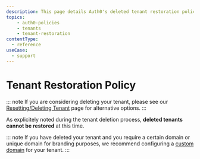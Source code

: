 ```yaml
---
description: This page details Auth0's deleted tenant restoration policy.
topics:
    - auth0-policies
    - tenants
    - tenant-restoration
contentType:
  - reference
useCase:
  - support
---
```


# Tenant Restoration Policy

::: note
If you are considering deleting your tenant, please see our [Resetting/Deleting Tenant](/tutorials/delete-reset-tenant) page for alternative options.
:::

As explicitely noted during the tenant deletion process, **deleted tenants cannot be restored** at this time.

::: note
If you have deleted your tenant and you require a certain domain or unique domain for branding purposes, we recommend configuring a [custom domain](https://auth0.com/docs/custom-domains) for your tenant.
:::
